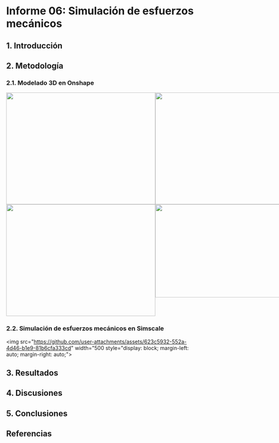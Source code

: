 # Informe 06: Simulación de esfuerzos mecánicos
## 1. Introducción

## 2. Metodología
### 2.1. Modelado 3D en Onshape

<div style="display: flex; justify-content: space-between;">
  <img src="https://github.com/user-attachments/assets/94b47e88-b497-4b31-b1a7-583a2ab1da0a" width="400" height="300">
  <img src="https://github.com/user-attachments/assets/90f4f80d-faea-4fda-8fba-9c796997eed3" width="400" height="300">
</div>

<div style="display: flex; justify-content: space-between;">
  <img src="https://github.com/user-attachments/assets/94b47e88-b497-4b31-b1a7-583a2ab1da0a" width="400" height="300">
  <img src="https://github.com/user-attachments/assets/ac601697-2cca-4ac5-8199-a38272a12cf2" width="400" height="250">
</div>

### 2.2. Simulación de esfuerzos mecánicos en Simscale
<img src="https://github.com/user-attachments/assets/623c5932-552a-4d46-b1e9-81b6cfa333cd" width="500 style="display: block; margin-left: auto; margin-right: auto;">

## 3. Resultados

## 4. Discusiones

## 5. Conclusiones

## Referencias
